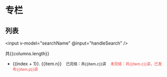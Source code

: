 # 专栏

## 列表

<input v-model="searchName" @input="handleSearch" />

共{{columns.length}}

<ul>
  <li v-for="(item, index) in columns">
    <a class="column-name" :href="`detail?column_id=${item.id}`">{{index + 1}}. {{item.n}}</a>
    <span v-if="item.f" class="column-status column-has-finish">已完结：共{{item.c}}讲</span>
    <span v-else class="column-status column-not-finish">未完结：共{{item.c}}讲，已发布{{item.p}}讲</span>
  </li>
</ul>

<script setup>
import { inject, ref } from 'vue'

const geektime_columns = inject('geektime_columns')
const columns = ref(geektime_columns)
const searchName = ref('')

function handleSearch(evt) {
  console.log('handleSearch:', evt.target.value)
  console.log('handleSearch searchName:', searchName.value)
  const name = searchName.value
  if (!name) {
    columns.value = geektime_columns
  } else {
    columns.value = geektime_columns.filter(item => item.n.toLowerCase().indexOf(name) !== -1)
  }
}
</script>

<style>
  .column-name {
    font-size: 14px;
  }
  .column-status {
    margin-left: 10px;
    font-size: 12px;
  }
  .column-not-finish {
    color: #ed3838;
  }
</style>

